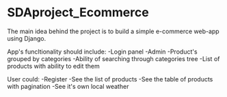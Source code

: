 # SDAproject_Ecommerce


The main idea behind the project is to build a simple e-commerce web-app using Django.

App's funcltionality should include: 
-Login panel
-Admin
-Product's grouped by categories
-Ability of searching through categories tree
-List of products with ability to edit them

User could:
-Register
-See the list of products
-See the table of products with pagination
-See it's own local weather

